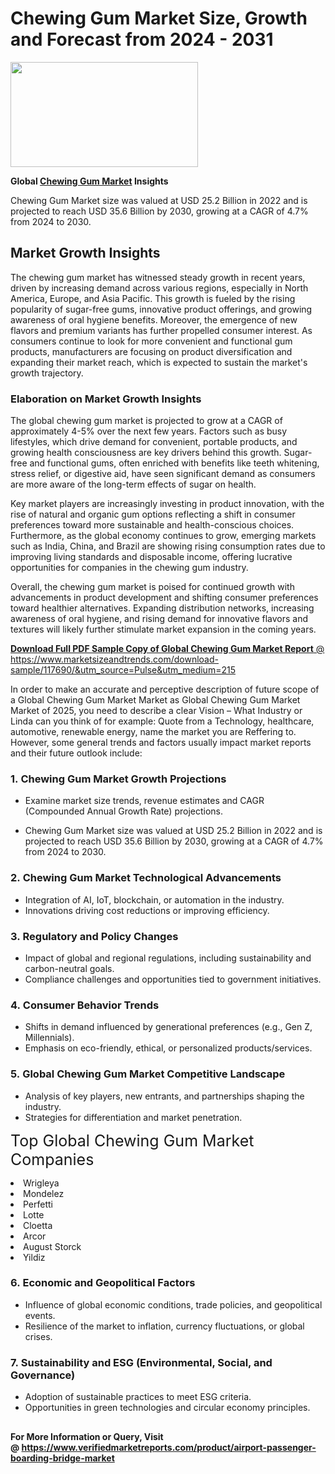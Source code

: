 <H1>Chewing Gum Market Size, Growth and Forecast from 2024 - 2031</H1><img class="aligncenter size-medium wp-image-584254" src="https://thirdeyenews.in/wp-content/uploads/2024/09/Global-Market-Research-300x168.jpeg" alt="" width="300" height="168" /><p><strong>Global&nbsp;<a href="https://www.marketsizeandtrends.com/download-sample/117690/&amp;utm_source=Pulse&amp;utm_medium=215">Chewing Gum Market</a> Insights</strong></p><p>Chewing Gum Market size was valued at USD 25.2 Billion in 2022 and is projected to reach USD 35.6 Billion by 2030, growing at a CAGR of 4.7% from 2024 to 2030.</p><p><h2>Market Growth Insights</h2> <p>The chewing gum market has witnessed steady growth in recent years, driven by increasing demand across various regions, especially in North America, Europe, and Asia Pacific. This growth is fueled by the rising popularity of sugar-free gums, innovative product offerings, and growing awareness of oral hygiene benefits. Moreover, the emergence of new flavors and premium variants has further propelled consumer interest. As consumers continue to look for more convenient and functional gum products, manufacturers are focusing on product diversification and expanding their market reach, which is expected to sustain the market's growth trajectory.</p> <p><a href="#"></a></p> <h3>Elaboration on Market Growth Insights</h3> <p>The global chewing gum market is projected to grow at a CAGR of approximately 4-5% over the next few years. Factors such as busy lifestyles, which drive demand for convenient, portable products, and growing health consciousness are key drivers behind this growth. Sugar-free and functional gums, often enriched with benefits like teeth whitening, stress relief, or digestive aid, have seen significant demand as consumers are more aware of the long-term effects of sugar on health.</p> <p>Key market players are increasingly investing in product innovation, with the rise of natural and organic gum options reflecting a shift in consumer preferences toward more sustainable and health-conscious choices. Furthermore, as the global economy continues to grow, emerging markets such as India, China, and Brazil are showing rising consumption rates due to improving living standards and disposable income, offering lucrative opportunities for companies in the chewing gum industry.</p> <p>Overall, the chewing gum market is poised for continued growth with advancements in product development and shifting consumer preferences toward healthier alternatives. Expanding distribution networks, increasing awareness of oral hygiene, and rising demand for innovative flavors and textures will likely further stimulate market expansion in the coming years.</p> <p><a href="#"></p><p><span class=""><strong>Download Full PDF Sample Copy of Global Chewing Gum Market Report</strong> @ <a href="https://www.marketsizeandtrends.com/download-sample/117690/&amp;utm_source=Pulse&amp;utm_medium=215" target="_blank">https://www.marketsizeandtrends.com/download-sample/117690/&amp;utm_source=Pulse&amp;utm_medium=215</a></span></p><p>In order to make an accurate and perceptive description of future scope of a Global&nbsp;Chewing Gum Market Market as Global&nbsp;Chewing Gum Market Market of 2025, you need to describe a clear Vision &ndash; What Industry or Linda can you think of for example: Quote from a Technology, healthcare, automotive, renewable energy, name the market you are Reffering to. However, some general trends and factors usually impact market reports and their future outlook include:</p><h3>1.&nbsp;<strong>Chewing Gum Market Growth Projections</strong></h3><ul><li>Examine market size trends, revenue estimates and CAGR (Compounded Annual Growth Rate) projections.</li><li><p>Chewing Gum Market size was valued at USD 25.2 Billion in 2022 and is projected to reach USD 35.6 Billion by 2030, growing at a CAGR of 4.7% from 2024 to 2030.</p></li></ul><h3>2.&nbsp;<strong>Chewing Gum Market Technological Advancements</strong></h3><ul><li>Integration of AI, IoT, blockchain, or automation in the industry.</li><li>Innovations driving cost reductions or improving efficiency.</li></ul><h3>3.&nbsp;<strong>Regulatory and Policy Changes</strong></h3><ul><li>Impact of global and regional regulations, including sustainability and carbon-neutral goals.</li><li>Compliance challenges and opportunities tied to government initiatives.</li></ul><h3>4.&nbsp;<strong>Consumer Behavior Trends</strong></h3><ul><li>Shifts in demand influenced by generational preferences (e.g., Gen Z, Millennials).</li><li>Emphasis on eco-friendly, ethical, or personalized products/services.</li></ul><h3>5.&nbsp;<strong>Global Chewing Gum Market Competitive Landscape</strong></h3><ul><li>Analysis of key players, new entrants, and partnerships shaping the industry.</li><li>Strategies for differentiation and market penetration.</li></ul><p data-pm-slice="1 1 []"><span style="color: inherit; font-family: inherit; font-size: 25px;">Top Global Chewing Gum Market Companies</span></p><div class="" data-test-id=""><p><li>Wrigleya</li><li> Mondelez</li><li> Perfetti</li><li> Lotte</li><li> Cloetta</li><li> Arcor</li><li> August Storck</li><li> Yildiz</li></p></div><h3>6.&nbsp;<strong>Economic and Geopolitical Factors</strong></h3><ul><li>Influence of global economic conditions, trade policies, and geopolitical events.</li><li>Resilience of the market to inflation, currency fluctuations, or global crises.</li></ul><h3>7.&nbsp;<strong>Sustainability and ESG (Environmental, Social, and Governance)</strong></h3><ul><li>Adoption of sustainable practices to meet ESG criteria.</li><li>Opportunities in green technologies and circular economy principles.</li></ul><h2><strong style="font-size: 14px;">For More Information or Query, Visit @&nbsp;</strong><a style="background-color: #ffffff; font-size: 14px;" href="https://www.marketsizeandtrends.com/report/chewing-gum-market/" target="_blank">https://www.verifiedmarketreports.com/product/airport-passenger-boarding-bridge-market</a></h2>
